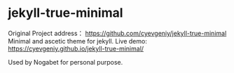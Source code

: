 # jekyll-true-minimal
Original Project address： https://github.com/cyevgeniy/jekyll-true-minimal
Minimal and ascetic theme for jekyll.
Live demo: https://cyevgeniy.github.io/jekyll-true-minimal/

Used by Nogabet for personal purpose. 
